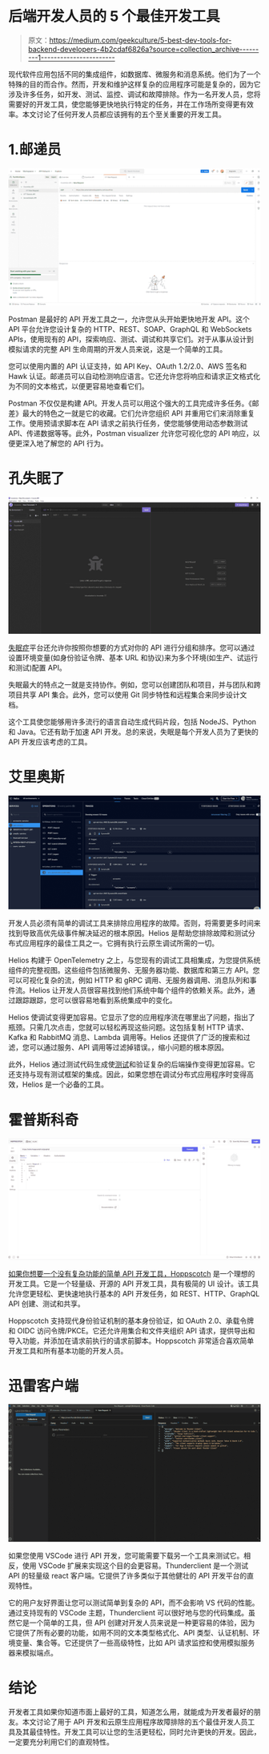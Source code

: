 # 后端开发人员的 5 个最佳开发工具

> 原文：<https://medium.com/geekculture/5-best-dev-tools-for-backend-developers-4b2cdaf6826a?source=collection_archive---------1----------------------->

现代软件应用包括不同的集成组件，如数据库、微服务和消息系统。他们为了一个特殊的目的而合作。然而，开发和维护这样复杂的应用程序可能是复杂的，因为它涉及许多任务，如开发、测试、监控、调试和故障排除。作为一名开发人员，您将需要好的开发工具，使您能够更快地执行特定的任务，并在工作场所变得更有效率。本文讨论了任何开发人员都应该拥有的五个至关重要的开发工具。

# 1.邮递员

![](img/7ae9b425b78658b84a44c6884c96d6b1.png)

Postman 是最好的 API 开发工具之一，允许您从头开始更快地开发 API。这个 API 平台允许您设计复杂的 HTTP、REST、SOAP、GraphQL 和 WebSockets APIs，使用现有的 API，探索响应、测试、调试和共享它们。对于从事从设计到模拟请求的完整 API 生命周期的开发人员来说，这是一个简单的工具。

您可以使用内置的 API 认证支持，如 API Key、OAuth 1.2/2.0、AWS 签名和 Hawk 认证。邮递员可以自动检测响应语言。它还允许您将响应和请求正文格式化为不同的文本格式，以便更容易地查看它们。

Postman 不仅仅是构建 API。开发人员可以用这个强大的工具完成许多任务。《邮差》最大的特色之一就是它的收藏。它们允许您组织 API 并重用它们来消除重复工作。使用预请求脚本在 API 请求之前执行任务，使您能够使用动态参数测试 API、传递数据等等。此外，Postman visualizer 允许您可视化您的 API 响应，以便更深入地了解您的 API 行为。

# 孔失眠了

![](img/96bcf2a5e7e424162d68005a7388d6bc.png)

[失眠症](https://insomnia.rest/)平台还允许你按照你想要的方式对你的 API 进行分组和排序。您可以通过设置环境变量(如身份验证令牌、基本 URL 和协议)来为多个环境(如生产、试运行和测试)配置 API。

失眠最大的特点之一就是支持协作。例如，您可以创建团队和项目，并与团队和跨项目共享 API 集合。此外，您可以使用 Git 同步特性和远程集合来同步设计文档。

这个工具使您能够用许多流行的语言自动生成代码片段，包括 NodeJS、Python 和 Java。它还有助于加速 API 开发。总的来说，失眠是每个开发人员为了更快的 API 开发应该考虑的工具。

# 艾里奥斯

![](img/a2a2877d54cb737884fe28f43d935c7c.png)

开发人员必须有简单的调试工具来排除应用程序的故障。否则，将需要更多时间来找到导致高优先级事件解决延迟的根本原因。Helios 是帮助您排除故障和测试分布式应用程序的最佳工具之一。它拥有执行云原生调试所需的一切。

Helios 构建于 OpenTelemetry 之上，与您现有的调试工具相集成，为您提供系统组件的完整视图。这些组件包括微服务、无服务器功能、数据库和第三方 API。您可以可视化复杂的流，例如 HTTP 和 gRPC 调用、无服务器调用、消息队列和事件流。Helios 让开发人员很容易找到他们系统中每个组件的依赖关系。此外，通过跟踪跟踪，您可以很容易地看到系统集成中的变化。

Helios 使调试变得更加容易。它显示了您的应用程序流在哪里出了问题，指出了瓶颈。只需几次点击，您就可以轻松再现这些问题。这包括复制 HTTP 请求、Kafka 和 RabbitMQ 消息、Lambda 调用等。Helios 还提供了广泛的搜索和过滤，您可以通过服务、API 调用等过滤掉错误。，缩小问题的根本原因。

此外，Helios 通过测试代码生成使[测试](https://gethelios.dev/blog/automating-backend-testing-in-microservices-challenges-and-solutions/)和验证复杂的后端操作变得更加容易。它还支持与现有测试框架的集成。因此，如果您想在调试分布式应用程序时变得高效，Helios 是一个必备的工具。

# 霍普斯科奇

![](img/8fd7662f8e703b8e146636739e20ad4d.png)

[如果你想要一个没有复杂功能的简单 API 开发工具，Hoppscotch](https://hoppscotch.io/) 是一个理想的开发工具。它是一个轻量级、开源的 API 开发工具，具有极简的 UI 设计。该工具允许您更轻松、更快速地执行基本的 API 开发任务，如 REST、HTTP、GraphQL API 创建、测试和共享。

Hoppscotch 支持现代身份验证机制的基本身份验证，如 OAuth 2.0、承载令牌和 OIDC 访问令牌/PKCE。它还允许用集合和文件夹组织 API 请求，提供导出和导入功能，并添加在请求前执行的请求前脚本。Hoppscotch 非常适合喜欢简单开发工具和所有基本功能的开发人员。

# 迅雷客户端

![](img/6de14fb4b432941aa96dbb6462cf521d.png)

如果您使用 VSCode 进行 API 开发，您可能需要下载另一个工具来测试它。相反，使用 VSCode 扩展来实现这个目的会更容易。Thunderclient 是一个测试 API 的轻量级 react 客户端。它提供了许多类似于其他健壮的 API 开发平台的直观特性。

它的用户友好界面让您可以测试简单到复杂的 API，而不会影响 VS 代码的性能。通过支持现有的 VSCode 主题，Thunderclient 可以很好地与您的代码集成。虽然它是一个简单的工具，但 API 创建对开发人员来说是一种更容易的体验，因为它提供了所有必要的功能，如用不同的文本类型格式化、API 类型、认证机制、环境变量、集合等。它还提供了一些高级特性，比如 API 请求监控和使用模拟服务器来模拟端点。

# 结论

开发者工具如果你知道市面上最好的工具，知道怎么用，就能成为开发者最好的朋友。本文讨论了用于 API 开发和云原生应用程序故障排除的五个最佳开发人员工具及其最佳特性。开发工具可以让您的生活更轻松，同时允许更快的开发。因此，一定要充分利用它们的直观特性。